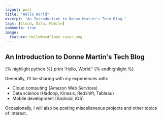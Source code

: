 ```yaml
---
layout: post
title: "Hello World"
excerpt: "An Introduction to Donne Martin's Tech Blog."
tags: [Cloud, Data, Mobile]
comments: true
image:
  feature: HelloWordCloud_cover.png
---
```


## An Introduction to Donne Martin's Tech Blog

{% highlight python %}
print 'Hello, World!'
{% endhighlight %}

Generally, I'll be sharing with my experiences with:

* Cloud computing (Amazon Web Services)
* Data science (Hadoop, Kinesis, Redshift, Tableau)
* Mobile development (Android, iOS)

Occasionally, I will also be posting miscellaneous projects and other topics of interest.